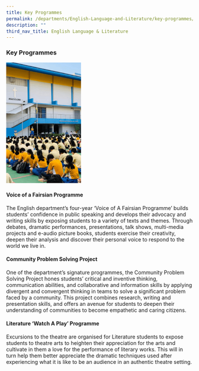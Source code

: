 ```yaml
---
title: Key Programmes
permalink: /departments/English-Language-and-Literature/key-programmes/
description: ""
third_nav_title: English Language & Literature
---
```

### Key Programmes

<img src="/images/Dept Photos/EL-ezgif.gif" style="width:40%">


#### Voice of a Fairsian Programme

The English department’s four-year ‘Voice of A Fairsian Programme’ builds students’ confidence in public speaking and develops their advocacy and writing skills by exposing students to a variety of texts and themes. Through debates, dramatic performances, presentations, talk shows, multi-media projects and e-audio picture books, students exercise their creativity, deepen their analysis and discover their personal voice to respond to the world we live in.

#### Community Problem Solving Project  

One of the department’s signature programmes, the Community Problem Solving Project hones students’ critical and inventive thinking, communication abilities, and collaborative and information skills by applying divergent and convergent thinking in teams to solve a significant problem faced by a community. This project combines research, writing and presentation skills, and offers an avenue for students to deepen their understanding of communities to become empathetic and caring citizens.

  

#### Literature ‘Watch A Play’ Programme

Excursions to the theatre are organised for Literature students to expose students to theatre arts to heighten their appreciation for the arts and cultivate in them a love for the performance of literary works. This will in turn help them better appreciate the dramatic techniques used after experiencing what it is like to be an audience in an authentic theatre setting.
